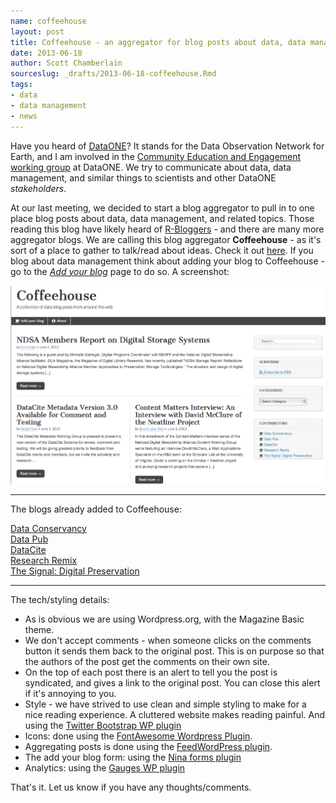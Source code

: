 ```yaml
---
name: coffeehouse
layout: post
title: Coffeehouse - an aggregator for blog posts about data, data management, etc.
date: 2013-06-18
author: Scott Chamberlain
sourceslug: _drafts/2013-06-18-coffeehouse.Rmd
tags:
- data
- data management
- news
---
```


Have you heard of [DataONE](http://www.dataone.org/)? It stands for the Data Observation Network for Earth, and I am involved in the [Community Education and Engagement working group](http://www.dataone.org/working_groups/community-education-and-engagement) at DataONE. We try to communicate about data, data management, and similar things to scientists and other DataONE *stakeholders*. 

At our last meeting, we decided to start a blog aggregator to pull in to one place blog posts about data, data management, and related topics. Those reading this blog have likely heard of [R-Bloggers](http://www.r-bloggers.com/) - and there are many more aggregator blogs. We are calling this blog aggregator **Coffeehouse** - as it's sort of a place to gather to talk/read about ideas. Check it out [here][coffee]. If you blog about data management think about adding your blog to Coffeehouse - go to the [*Add your blog*][addblog] page to do so. A screenshot:

![](/public/img/coffeehouse.png)

********************

The blogs already added to Coffeehouse:

<i class="icon-coffee"></i> <a href="http://dataconservancy.org/blog/" target="_blank">Data Conservancy</a><br>
<i class="icon-coffee"></i> <a href="http://datapub.cdlib.org/" target="_blank">Data Pub</a><br>
<i class="icon-coffee"></i> <a href="http://www.datacite.org/" target="_blank">DataCite</a><br>
<i class="icon-coffee"></i> <a href="http://researchremix.wordpress.com/" target="_blank">Research Remix</a><br>
<i class="icon-coffee"></i> <a href="http://blogs.loc.gov/digitalpreservation/" target="_blank">The Signal: Digital Preservation</a>

********************

The tech/styling details:

+ As is obvious we are using Wordpress.org, with the Magazine Basic theme.
+ We don't accept comments - when someone clicks on the comments button it sends them back to the original post. This is on purpose so that the authors of the post get the comments on their own site.
+ On the top of each post there is an alert to tell you the post is syndicated, and gives a link to the original post. You can close this alert if it's annoying to you.
+ Style - we have strived to use clean and simple styling to make for a nice reading experience. A cluttered website makes reading painful. And using the [Twitter Bootstrap WP plugin][boot]
+ Icons: done using the [FontAwesome Wordpress Plugin][fawp].
+ Aggregating posts is done using the [FeedWordPress plugin][fwp].
+ The add your blog form: using the [Nina forms plugin][ninja]
+ Analytics: using the [Gauges WP plugin][gauges]

That's it. Let us know if you have any thoughts/comments.

[coffee]: https://coffeehouse.dataone.org/
[fawp]: https://github.com/rachelbaker/Font-Awesome-WordPress-Plugin
[addblog]: https://coffeehouse.dataone.org/add-your-blog/
[fwp]: http://feedwordpress.radgeek.com/
[ninja]: http://wpninjas.com/ninja-forms/
[boot]: http://www.icontrolwp.com/our-wordpress-plugins/wordpress-twitter-bootstrap-css-plugin-home/
[gauges]: http://wordpress.org/plugins/gauges/
